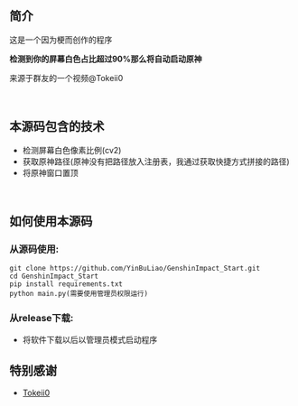## 简介

这是一个因为梗而创作的程序

**检测到你的屏幕白色占比超过90%那么将自动启动原神**

来源于群友的一个视频@Tokeii0

<br/>

## 本源码包含的技术

- 检测屏幕白色像素比例(cv2)
- 获取原神路径(原神没有把路径放入注册表，我通过获取快捷方式拼接的路径)
- 将原神窗口置顶

<br/>

## 如何使用本源码

### 从源码使用:

```
git clone https://github.com/YinBuLiao/GenshinImpact_Start.git
cd GenshinImpact_Start
pip install requirements.txt
python main.py(需要使用管理员权限运行)
```

### 从release下载:

- 将软件下载以后以管理员模式启动程序

## 特别感谢

- [Tokeii0](https://github.com/Tokeii0)
